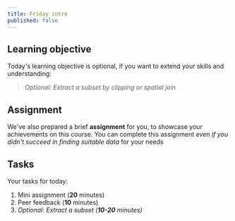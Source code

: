 ```yaml
---
title: Friday intro
published: false
---
```


## Learning objective
Today's learning objective is optional, if you want to extend your skills and understanding:

> *Optional: Extract a subset by clipping or spatial join*

## Assignment

We've also prepared a brief **assignment** for you, to showcase your achievements on this course.  You can complete this assignment *even if you didn't succeed in finding suitable data* for your needs

## Tasks
Your tasks for today:
1. Mini assignment (**20** minutes)
2. Peer feedback (**10** minutes)
3. *Optional: Extract a subset (**10-20** minutes)*
